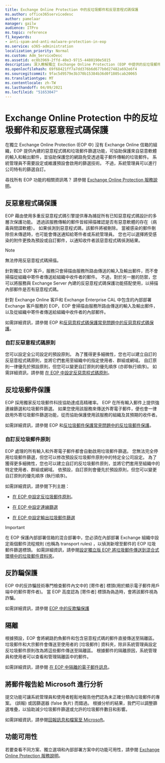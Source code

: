 ```yaml
---
title: Exchange Online Protection 中的反垃圾郵件和反惡意程式碼保護
ms.author: office365servicedesc
author: pamelaar
manager: gailw
audience: ITPro
ms.topic: reference
f1_keywords:
- anti-spam-and-anti-malware-protection-in-eop
ms.service: o365-administration
localization_priority: Normal
ms.custom: Adm_ServiceDesc
ms.assetid: ec8b3969-2ffd-40e3-9715-4480190e5815
description: 深入瞭解獨立 Exchange Online Protection (EOP 中提供的反垃圾郵件和反惡意程式碼保護功能) 沒有 Exchange Online 信箱的組織。
ms.openlocfilehash: 69f68421ff7a7dd376b6d677b0d27482a692e6f4
ms.sourcegitcommit: 9fac5d9579e3b370b15384b36d0f1805cab20065
ms.translationtype: MT
ms.contentlocale: zh-TW
ms.lasthandoff: 04/09/2021
ms.locfileid: "51653047"
---
```

# <a name="anti-spam-and-anti-malware-protection-in-exchange-online-protection"></a>Exchange Online Protection 中的反垃圾郵件和反惡意程式碼保護

在獨立 Exchange Online Protection (EOP 中) 沒有 Exchange Online 信箱的組織，EOP 提供內建的惡意程式碼和垃圾郵件篩選功能，可協助保護來自惡意軟體的輸入和輸出郵件，並協助保護您的網路免受透過電子郵件傳輸的垃圾郵件。 系統管理員不需要設定或維護預設會啟用的篩選技術。 不過，系統管理員可以進行公司特有的篩選自訂。

尋找所有 EOP 功能的相關資訊嗎？ 請參閱 [Exchange Online Protection 服務說明](exchange-online-protection-service-description.md)。

## <a name="anti-malware-protection"></a>反惡意程式碼保護

EOP 藉由使用多重反惡意程式碼引擎提供專為捕捉所有已知惡意程式碼設計的多層次保護功能。 透過該服務傳輸的郵件皆經掃描確認是否有惡意軟體的存在（病毒與間諜軟體）。 如果偵測到惡意程式碼，該郵件將被刪除。 當被感染的郵件刪除但未傳遞時，也可能會傳送通知給寄件者或系統管理員。 您也可以選擇將受感染的附件更換為預設或自訂郵件，以通知收件者該惡意程式碼偵測結果。

> [!NOTE] 
> 無法停用反惡意程式碼掃描。

針對獨立 EOP 客戶，服務只會掃描由服務所路由傳送的輸入及輸出郵件，而不會掃描從組織中寄件者傳送給組織中收件者的郵件。 不過，對於另一層的防禦，您可以將服務與 Exchange Server 內建的反惡意程式碼保護功能搭配使用，以掃描內部郵件是否有惡意程式碼。

針對 Exchange Online 客戶和 Exchange Enterprise CAL 中包含的內部部署 Exchange 客戶服務的 EOP，EOP 會掃描由服務所路由傳送的輸入及輸出郵件，以及從組織中寄件者傳送給組織中收件者的內部郵件。

如需詳細資訊，請參閱 EOP 和[反惡意程式碼保護常見問題](/microsoft-365/security/office-365-security/anti-malware-protection-faq-eop)[中的反惡意程式碼保護](/microsoft-365/security/office-365-security/anti-malware-protection)。

### <a name="customize-anti-malware-policies"></a>自訂反惡意程式碼原則

您可以設定全公司設定的預設原則。 為了獲得更多細微性，您也可以建立自訂的反惡意程式碼原則，並將它們套用至組織中的指定使用者、群組或網域。 自訂原則一律優先於預設原則，但您可以變更自訂原則的優先順序 (亦即執行順序)。 如需詳細資訊，請參閱 [在 EOP 中設定反惡意程式碼原則](/microsoft-365/security/office-365-security/configure-anti-malware-policies)。

## <a name="anti-spam-protection"></a>反垃圾郵件保護

EOP 採用獨家反垃圾郵件科技協助達成高精確率。 EOP 在所有輸入郵件上提供強連線篩選和垃圾郵件篩選。 如果您使用該服務來傳送外寄電子郵件，便也會一律啟用外寄垃圾郵件篩選功能，從而協助保護使用該服務的組織及其預期的收件者。

如需詳細資訊，請參閱 EOP 和[反垃圾郵件保護常見問題](/microsoft-365/security/office-365-security/anti-spam-protection-faq)[中的反垃圾郵件保護](/microsoft-365/security/office-365-security/anti-spam-protection)。

### <a name="customize-anti-spam-policies"></a>自訂反垃圾郵件原則

EOP 處理的所有輸入和外寄電子郵件都會自動啟用垃圾郵件篩選。 您無法完全停用垃圾郵件篩選，但您可以修改預設反垃圾郵件原則中的特定全公司設定。 為了獲得更多細微性，您也可以建立自訂的反垃圾郵件原則，並將它們套用至組織中的特定使用者、群組或網域。 依預設，自訂原則會優先於預設原則，但您可以變更自訂原則的優先順序 (執行順序)。

如需詳細資訊，請參閱下列主題：

- [在 EOP 中設定反垃圾郵件原則](/microsoft-365/security/office-365-security/configure-your-spam-filter-policies)。

- [在 EOP 中設定連線篩選](/microsoft-365/security/office-365-security/configure-the-connection-filter-policy)

- [在 EOP 中設定輸出垃圾郵件篩選](/microsoft-365/security/office-365-security/configure-the-outbound-spam-policy)

> [!IMPORTANT]
> 在 EOP 保護內部部署信箱的混合部署中，您必須在內部部署 Exchange 組織中設定兩個郵件流程規則 (也稱為 transport rules) ，以偵測新增至郵件的 EOP 垃圾郵件篩選標頭。 如需詳細資訊，請參閱[設定獨立版 EOP 將垃圾郵件傳送到混合式環境中的垃圾郵件資料夾](/microsoft-365/security/office-365-security/ensure-that-spam-is-routed-to-each-user-s-junk-email-folder)。

## <a name="anti-spoofing-protection"></a>反詐騙保護

EOP 中的反詐騙技術專門檢查郵件內文中的 [寄件者] 標頭(用於顯示電子郵件用戶端中的郵件寄件者)。 當 EOP 高度認為 [寄件者] 標頭為偽造時，會將該郵件視為詐騙。

如需詳細資訊，請參閱 [EOP 中的反欺騙保護](/microsoft-365/security/office-365-security/anti-spoofing-protection)

## <a name="quarantine"></a>隔離

根據預設，EOP 會將網路釣魚郵件和包含惡意程式碼的郵件直接傳送至隔離區。 垃圾郵件和大宗郵件會傳送至使用者的 [垃圾郵件] 資料夾，除非系統管理員設定反垃圾郵件原則改為將這些郵件傳送至隔離區。 根據郵件的隔離原因，系統管理員和使用者可以查看和管理隔離區中的郵件。

如需詳細資訊，請參閱 [在 EOP 中隔離的電子郵件訊息](/microsoft-365/security/office-365-security/quarantine-email-messages)。

## <a name="report-messages-to-microsoft-for-analysis"></a>將郵件報告給 Microsoft 進行分析

提交功能可讓系統管理員和使用者輕鬆地報告他們認為未正確分類為垃圾郵件的專案。 (誤報) 或因篩選器 (false 負片) 而錯過。 根據分析的結果，我們可以調整篩選堆疊，以協助減少垃圾郵件篩選或允許的垃圾郵件數目和影響。

如需詳細資訊，請參閱[回報訊息和檔案至 Microsoft](/microsoft-365/security/office-365-security/report-junk-email-messages-to-microsoft)。

## <a name="feature-availability"></a>功能可用性

若要查看不同方案、獨立選項和內部部署方案中的功能可用性，請參閱 [Exchange Online Protection 服務說明](exchange-online-protection-service-description.md)。